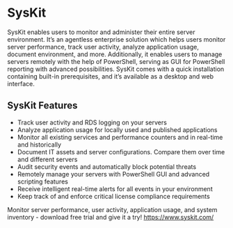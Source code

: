 # SysKit

SysKit enables users to monitor and administer their entire server environment. It’s an agentless enterprise solution which helps users monitor server performance, track user activity, analyze application usage, document environment, and more. Additionally, it enables users to manage servers remotely with the help of PowerShell, serving as GUI for PowerShell reporting with advanced possibilities. SysKit comes with a quick installation containing built-in prerequisites, and it’s available as a desktop and web interface.

## SysKit Features
* Track user activity and RDS logging on your servers
* Analyze application usage for locally used and published applications
* Monitor all existing services and performance counters and in real-time and historically
* Document IT assets and server configurations. Compare them over time and different servers
* Audit security events and automatically block potential threats
* Remotely manage your servers with PowerShell GUI and advanced scripting features
* Receive intelligent real-time alerts for all events in your environment
* Keep track of and enforce critical license compliance requirements


Monitor server performance, user activity, application usage, and system inventory - download free trial and give it a try!
https://www.syskit.com/
